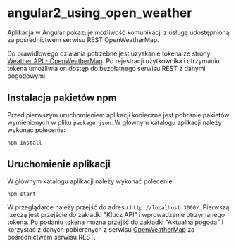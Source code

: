 # angular2_using_open_weather

Aplikacja w Angular pokazuje możliwość komunikacji z usługą udostępnioną
za pośrednictwem serwisu REST OpenWeatherMap.

Do prawidłowego działania potrzebne jest uzyskanie tokena ze strony
<a href="http://openweathermap.org/api" target="_blank">Weather API - OpenWeatherMap</a>.
Po rejestracji użytkownika i otrzymaniu tokena umożliwia on dostęp do bezpłatnego
serwisu REST z danymi pogodowymi.

## Instalacja pakietów npm

Przed pierwszym uruchomieniem aplikacji konieczne jest pobranie pakietów wymienionych
w pliku `package.json`. W głównym katalogu aplikacji należy wykonać polecenie:

```shell
npm install
```

## Uruchomienie aplikacji

W głównym katalogu aplikacji należy wykonać polecenie:

```shell
npm start
```

W przeglądarce należy przejść do adresu `http://localhost:3000/`. Pierwszą rzeczą
jest przejście do zakładki "Klucz API" i wprowadzenie otrzymanego tokena.
Po podaniu tokena można przejść do zakładki "Aktualna pogoda" i korzystać z danych
pobieranych z serwisu <a href="http://openweathermap.org/" target="_blank">OpenWeatherMap</a>
za pośrednictwem serwisu REST.
